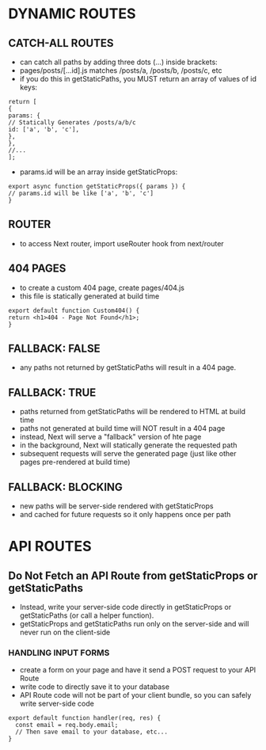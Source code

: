 # DYNAMIC ROUTES

## CATCH-ALL ROUTES

- can catch all paths by adding three dots (...) inside brackets:
- pages/posts/[...id].js matches /posts/a, /posts/b, /posts/c, etc
- if you do this in getStaticPaths, you MUST return an array of values of id keys:

```
return [
{
params: {
// Statically Generates /posts/a/b/c
id: ['a', 'b', 'c'],
},
},
//...
];
```

- params.id will be an array inside getStaticProps:

```
export async function getStaticProps({ params }) {
// params.id will be like ['a', 'b', 'c']
}
```

## ROUTER

- to access Next router, import useRouter hook from next/router

## 404 PAGES

- to create a custom 404 page, create pages/404.js
- this file is statically generated at build time

```
export default function Custom404() {
return <h1>404 - Page Not Found</h1>;
}
```

## FALLBACK: FALSE

- any paths not returned by getStaticPaths will result in a 404 page.

## FALLBACK: TRUE

- paths returned from getStaticPaths will be rendered to HTML at build time
- paths not generated at build time will NOT result in a 404 page
- instead, Next will serve a "fallback" version of hte page
- in the background, Next will statically generate the requested path
- subsequent requests will serve the generated page (just like other pages pre-rendered at build time)

## FALLBACK: BLOCKING

- new paths will be server-side rendered with getStaticProps
- and cached for future requests so it only happens once per path

# API ROUTES

## Do Not Fetch an API Route from getStaticProps or getStaticPaths

- Instead, write your server-side code directly in getStaticProps or getStaticPaths (or call a helper function).
- getStaticProps and getStaticPaths run only on the server-side and will never run on the client-side

### HANDLING INPUT FORMS

- create a form on your page and have it send a POST request to your API Route
- write code to directly save it to your database
- API Route code will not be part of your client bundle, so you can safely write server-side code

```
export default function handler(req, res) {
  const email = req.body.email;
  // Then save email to your database, etc...
}
```
